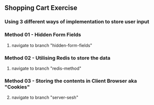 ## Shopping Cart Exercise
### Using 3 different ways of implementation to store user input

### Method 01 - Hidden Form Fields
1. navigate to branch "hidden-form-fields"


### Method 02 - Utilising Redis to store the data
1. navigate to branch "redis-method"


### Method 03 - Storing the contents in Client Browser aka "Cookies"
2. navigate to branch "server-sesh"
